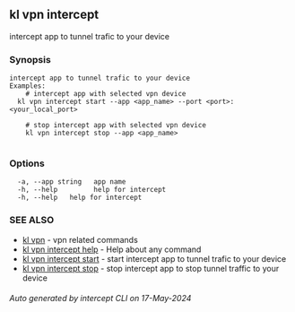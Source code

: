 ## kl vpn intercept

intercept app to tunnel trafic to your device

### Synopsis

```
intercept app to tunnel trafic to your device
Examples:
	# intercept app with selected vpn device
  kl vpn intercept start --app <app_name> --port <port>:<your_local_port> 

	# stop intercept app with selected vpn device
	kl vpn intercept stop --app <app_name>
	
```

### Options

```
  -a, --app string   app name
  -h, --help         help for intercept
  -h, --help   help for intercept
```

### SEE ALSO

* [kl vpn](kl_vpn.md)  - vpn related commands
* [kl vpn intercept help](kl_vpn_intercept_help.md)  - Help about any command
* [kl vpn intercept start](kl_vpn_intercept_start.md)  - start intercept app to tunnel trafic to your device
* [kl vpn intercept stop](kl_vpn_intercept_stop.md)  - stop intercept app to stop tunnel traffic to your device

###### Auto generated by intercept CLI on 17-May-2024
